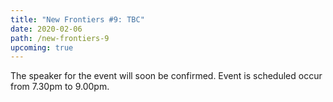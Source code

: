 ```yaml
---
title: "New Frontiers #9: TBC"
date: 2020-02-06
path: /new-frontiers-9
upcoming: true
---
```


The speaker for the event will soon be confirmed. Event is scheduled occur from 7.30pm to 9.00pm.

